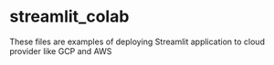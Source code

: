 # streamlit_colab

These files are examples of deploying Streamlit application to cloud provider like GCP and AWS
